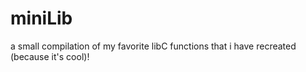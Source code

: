 # miniLib
a small compilation of my favorite libC functions that i have recreated (because it's cool)!

